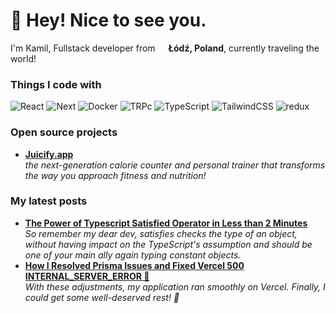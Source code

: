 <h1>👋 Hey! Nice to see you.</h1>

I'm Kamil, Fullstack developer from <img src="https://upload.wikimedia.org/wikipedia/en/thumb/1/12/Flag_of_Poland.svg/1200px-Flag_of_Poland.svg.png" width="13"/> <b>Łódź, Poland</b>, currently traveling the world!

<h3>Things I code with</h3>
<p>
  <img alt="React" src="https://img.shields.io/badge/-React-45b8d8?style=flat-square&logo=react&logoColor=white" />
  <img alt="Next" src="https://img.shields.io/badge/next.js-000000?style=flat-square&logo=nextdotjs&logoColor=white" />
  <img alt="Docker" src="https://img.shields.io/badge/-Docker-46a2f1?style=flat-square&logo=docker&logoColor=white" />
  <img alt="TRPc" src="https://img.shields.io/badge/tRPC-%232596BE.svg?style=flat-square&logo=trpc&logoColor=white" />
  <img alt="TypeScript" src="https://img.shields.io/badge/-TypeScript-007ACC?style=flat-square&logo=typescript&logoColor=white" />
  <img alt="TailwindCSS" src="https://img.shields.io/badge/tailwindcss-%2338B2AC.svg?style=flat-square&logo=Node.js&logoColor=white" />
  <img alt="redux" src="https://img.shields.io/badge/-Redux-764ABC?style=flat-square&logo=redux&logoColor=white" />
</p>
<h3>Open source projects</h3>
<ul>
  <li><a href="https://github.com/whoisarjen/Juicify-open-source"><b>Juicify.app</b></a><br/><i>the next-generation calorie counter and personal trainer that transforms the way you approach fitness and nutrition!</i></li>
</ul>
<h3>My latest posts</h3>
<ul>
  <li><a href="https://whoisarjen.com/blog/the-power-of-typescript-satisfied-operator-in-less-than-2-minutes"><b>The Power of Typescript Satisfied Operator in Less than 2 Minutes</b></a><br/><i>So remember my dear dev, satisfies checks the type of an object, without having impact on the TypeScript's assumption and should be one of your main ally again typing constant objects.</i></li>
  <li><a href="https://whoisarjen.com/blog/how-i-resolved-prisma-issues-and-fixed-vercel-500-internal-server-error"><b>How I Resolved Prisma Issues and Fixed Vercel 500 INTERNAL_SERVER_ERROR 🚀</b></a><br/><i>With these adjustments, my application ran smoothly on Vercel. Finally, I could get some well-deserved rest! 🎉</i></li>
</ul>
